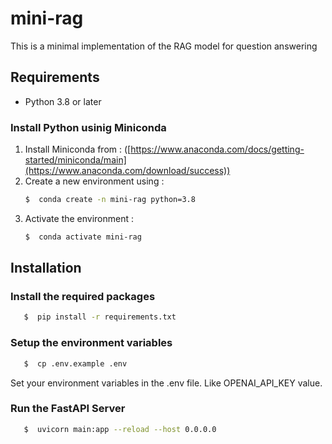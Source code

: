 # mini-rag

This is a minimal implementation of the RAG model for question answering

## Requirements

- Python 3.8 or later

### Install Python usinig Miniconda

1) Install Miniconda from : ([https://www.anaconda.com/docs/getting-started/miniconda/main](https://www.anaconda.com/download/success))
2) Create a new environment using :
   ```bash
   $  conda create -n mini-rag python=3.8
   ```
4) Activate the environment :
   ```bash
   $  conda activate mini-rag
   ```

## Installation

### Install the required packages

```bash
   $  pip install -r requirements.txt
   ```

### Setup the environment variables

```bash 
   $  cp .env.example .env
```

Set your environment variables in the .env file. Like OPENAI_API_KEY value.

### Run the FastAPI Server


```bash 
   $  uvicorn main:app --reload --host 0.0.0.0
```

